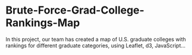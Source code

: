 # Brute-Force-Grad-College-Rankings-Map

In this project, our team has created a map of U.S. graduate colleges with rankings for different graduate categories, using Leaflet, d3, JavaScript...